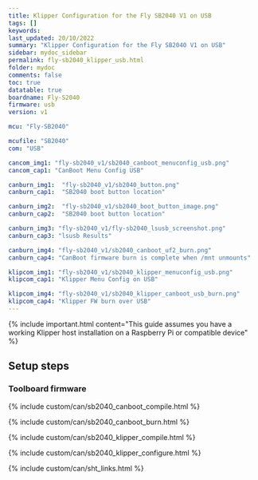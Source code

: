 ```yaml
---
title: Klipper Configuration for the Fly SB2040 V1 on USB
tags: []
keywords: 
last_updated: 20/10/2022
summary: "Klipper Configuration for the Fly SB2040 V1 on USB"
sidebar: mydoc_sidebar
permalink: fly-sb2040_klipper_usb.html
folder: mydoc
comments: false
toc: true
datatable: true
boardname: Fly-S2040
firmware: usb
version: v1

mcu: "Fly-SB2040"

mcufile: "SB2040"
com: "USB"

cancom_img1: "fly-sb2040_v1/sb2040_canboot_menuconfig_usb.png"
cancom_cap1: "CanBoot Menu Config USB"

canburn_img1:  "fly-sb2040_v1/sb2040_button.png"
canburn_cap1:  "SB2040 boot button location" 

canburn_img2:  "fly-sb2040_v1/sb2040_boot_button_image.png"
canburn_cap2:  "SB2040 boot button location"

canburn_img3: "fly-sb2040_v1/fly-sb2040_lsusb_screenshot.png"
canburn_cap3: "lsusb Results"

canburn_img4: "fly-sb2040_v1/sb2040_canboot_uf2_burn.png"
canburn_cap4: "CanBoot firmware burn is complete when /mnt unmounts"

klipcom_img1: "fly-sb2040_v1/sb2040_klipper_menuconfig_usb.png"
klipcom_cap1: "Klipper Menu Config on USB"

klipcom_img4: "fly-sb2040_v1/sb2040_klipper_canboot_usb_burn.png"
klipcom_cap4: "Klipper FW burn over USB"
---
```

{% include important.html content="This guide assumes you have a working Klipper host installation on a Raspberry Pi or compatible device" %}



## Setup steps

### Toolboard firmware

{% include custom/can/sb2040_canboot_compile.html %}

{% include custom/can/sb2040_canboot_burn.html %}

{% include custom/can/sb2040_klipper_compile.html %}

{% include custom/can/sb2040_klipper_configure.html %}

{% include custom/can/sht_links.html %}
